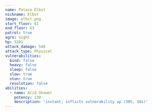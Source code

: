 ```yaml
---
name: Palace Elbst
nickname: Elbst
image: elbst.png
start_floor: 61
end_floor: 63
patrol: true
agro: Sight
hp: 5201
attack_damage: 540
attack_type: Physical
vulnerabilities:
  bind: false
  heavy: false
  sleep: false
  slow: true
  stun: true
  resolution: false
abilities:
  - name: Acid Shower
    potency: 130
    description: 'instant; inflicts vulnerability up (30%, 10s)'
---
```

